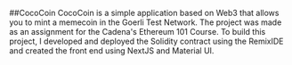 ##CocoCoin
CocoCoin is a simple application based on Web3 that allows you to mint a memecoin in the Goerli Test Network. The project was made as an assignment for the Cadena's Ethereum 101 Course. To build this project, I developed and deployed the Solidity contract using the RemixIDE and created the front end using NextJS and Material UI.
